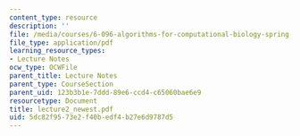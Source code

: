 ```yaml
---
content_type: resource
description: ''
file: /media/courses/6-096-algorithms-for-computational-biology-spring-2005/5dc82f9573e2f40bedf4b27e6d9787d5_lecture2_newest.pdf
file_type: application/pdf
learning_resource_types:
- Lecture Notes
ocw_type: OCWFile
parent_title: Lecture Notes
parent_type: CourseSection
parent_uid: 123b3b1e-7ddd-89e6-ccd4-c65060bae6e9
resourcetype: Document
title: lecture2_newest.pdf
uid: 5dc82f95-73e2-f40b-edf4-b27e6d9787d5
---
```

